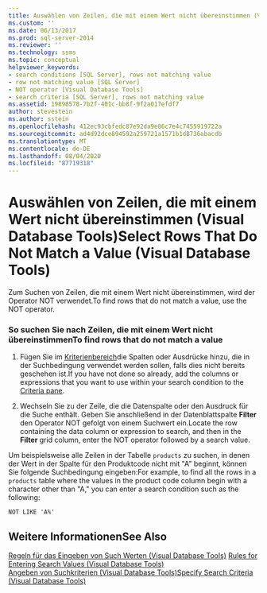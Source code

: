 ```yaml
---
title: Auswählen von Zeilen, die mit einem Wert nicht übereinstimmen (Visual Database Tools) | Microsoft-Dokumentation
ms.custom: ''
ms.date: 06/13/2017
ms.prod: sql-server-2014
ms.reviewer: ''
ms.technology: ssms
ms.topic: conceptual
helpviewer_keywords:
- search conditions [SQL Server], rows not matching value
- row not matching value [SQL Server]
- NOT operator [Visual Database Tools]
- search criteria [SQL Server], rows not matching value
ms.assetid: 19898578-7b2f-401c-bb8f-9f2a017efdf7
author: stevestein
ms.author: sstein
ms.openlocfilehash: 412ec93cbfedc87e92da9e86c7e4c7455919722a
ms.sourcegitcommit: ad4d92dce894592a259721a1571b1d8736abacdb
ms.translationtype: MT
ms.contentlocale: de-DE
ms.lasthandoff: 08/04/2020
ms.locfileid: "87719318"
---
```

# <a name="select-rows-that-do-not-match-a-value-visual-database-tools"></a><span data-ttu-id="8b277-102">Auswählen von Zeilen, die mit einem Wert nicht übereinstimmen (Visual Database Tools)</span><span class="sxs-lookup"><span data-stu-id="8b277-102">Select Rows That Do Not Match a Value (Visual Database Tools)</span></span>
  <span data-ttu-id="8b277-103">Zum Suchen von Zeilen, die mit einem Wert nicht übereinstimmen, wird der Operator NOT verwendet.</span><span class="sxs-lookup"><span data-stu-id="8b277-103">To find rows that do not match a value, use the NOT operator.</span></span>  
  
### <a name="to-find-rows-that-do-not-match-a-value"></a><span data-ttu-id="8b277-104">So suchen Sie nach Zeilen, die mit einem Wert nicht übereinstimmen</span><span class="sxs-lookup"><span data-stu-id="8b277-104">To find rows that do not match a value</span></span>  
  
1.  <span data-ttu-id="8b277-105">Fügen Sie im [Kriterienbereich](visual-database-tools.md)die Spalten oder Ausdrücke hinzu, die in der Suchbedingung verwendet werden sollen, falls dies nicht bereits geschehen ist.</span><span class="sxs-lookup"><span data-stu-id="8b277-105">If you have not done so already, add the columns or expressions that you want to use within your search condition to the [Criteria pane](visual-database-tools.md).</span></span>  
  
2.  <span data-ttu-id="8b277-106">Wechseln Sie zu der Zeile, die die Datenspalte oder den Ausdruck für die Suche enthält. Geben Sie anschließend in der Datenblattspalte **Filter** den Operator NOT gefolgt von einem Suchwert ein.</span><span class="sxs-lookup"><span data-stu-id="8b277-106">Locate the row containing the data column or expression to search, and then in the **Filter** grid column, enter the NOT operator followed by a search value.</span></span>  
  
 <span data-ttu-id="8b277-107">Um beispielsweise alle Zeilen in der Tabelle `products` zu suchen, in denen der Wert in der Spalte für den Produktcode nicht mit "A" beginnt, können Sie folgende Suchbedingung eingeben:</span><span class="sxs-lookup"><span data-stu-id="8b277-107">For example, to find all the rows in a `products` table where the values in the product code column begin with a character other than "A," you can enter a search condition such as the following:</span></span>  
  
```  
NOT LIKE 'A%'  
```  
  
## <a name="see-also"></a><span data-ttu-id="8b277-108">Weitere Informationen</span><span class="sxs-lookup"><span data-stu-id="8b277-108">See Also</span></span>  
 <span data-ttu-id="8b277-109">[Regeln für das Eingeben von Such Werten &#40;Visual Database Tools&#41;](rules-for-entering-search-values-visual-database-tools.md) </span><span class="sxs-lookup"><span data-stu-id="8b277-109">[Rules for Entering Search Values &#40;Visual Database Tools&#41;](rules-for-entering-search-values-visual-database-tools.md) </span></span>  
 [<span data-ttu-id="8b277-110">Angeben von Suchkriterien &#40;Visual Database Tools&#41;</span><span class="sxs-lookup"><span data-stu-id="8b277-110">Specify Search Criteria &#40;Visual Database Tools&#41;</span></span>](specify-search-criteria-visual-database-tools.md)  
  
  
